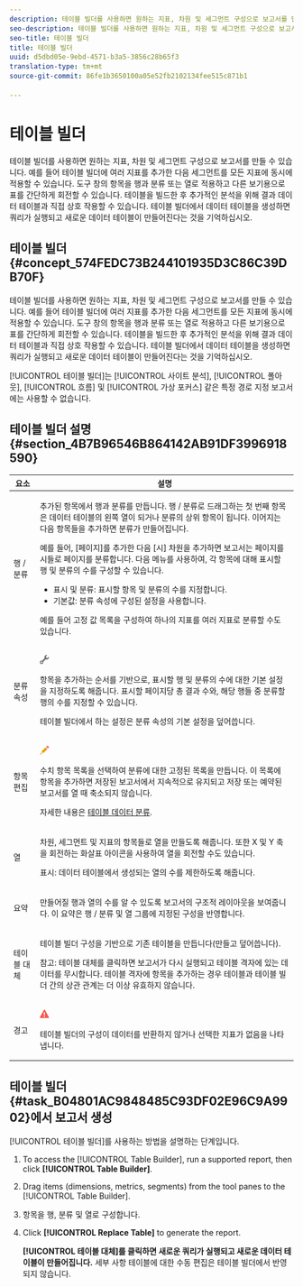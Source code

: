 ```yaml
---
description: 테이블 빌더를 사용하면 원하는 지표, 차원 및 세그먼트 구성으로 보고서를 만들 수 있습니다. 예를 들어 테이블 빌더에 여러 지표를 추가한 다음 세그먼트를 모든 지표에 동시에 적용할 수 있습니다. 도구 창의 항목을 행과 분류 또는 열로 적용하고 다른 보기용으로 표를 간단하게 회전할 수 있습니다. 테이블을 빌드한 후 추가적인 분석을 위해 결과 데이터 테이블과 직접 상호 작용할 수 있습니다. 테이블 빌더에서 데이터 테이블을 생성하면 쿼리가 실행되고 새로운 데이터 테이블이 만들어진다는 것을 기억하십시오.
seo-description: 테이블 빌더를 사용하면 원하는 지표, 차원 및 세그먼트 구성으로 보고서를 만들 수 있습니다. 예를 들어 테이블 빌더에 여러 지표를 추가한 다음 세그먼트를 모든 지표에 동시에 적용할 수 있습니다. 도구 창의 항목을 행과 분류 또는 열로 적용하고 다른 보기용으로 표를 간단하게 회전할 수 있습니다. 테이블을 빌드한 후 추가적인 분석을 위해 결과 데이터 테이블과 직접 상호 작용할 수 있습니다. 테이블 빌더에서 데이터 테이블을 생성하면 쿼리가 실행되고 새로운 데이터 테이블이 만들어진다는 것을 기억하십시오.
seo-title: 테이블 빌더
title: 테이블 빌더
uuid: d5dbd05e-9ebd-4571-b3a5-3856c28b65f3
translation-type: tm+mt
source-git-commit: 86fe1b3650100a05e52fb2102134fee515c871b1

---
```



# 테이블 빌더

테이블 빌더를 사용하면 원하는 지표, 차원 및 세그먼트 구성으로 보고서를 만들 수 있습니다. 예를 들어 테이블 빌더에 여러 지표를 추가한 다음 세그먼트를 모든 지표에 동시에 적용할 수 있습니다. 도구 창의 항목을 행과 분류 또는 열로 적용하고 다른 보기용으로 표를 간단하게 회전할 수 있습니다. 테이블을 빌드한 후 추가적인 분석을 위해 결과 데이터 테이블과 직접 상호 작용할 수 있습니다. 테이블 빌더에서 데이터 테이블을 생성하면 쿼리가 실행되고 새로운 데이터 테이블이 만들어진다는 것을 기억하십시오.

## 테이블 빌더 {#concept_574FEDC73B244101935D3C86C39DB70F}

테이블 빌더를 사용하면 원하는 지표, 차원 및 세그먼트 구성으로 보고서를 만들 수 있습니다. 예를 들어 테이블 빌더에 여러 지표를 추가한 다음 세그먼트를 모든 지표에 동시에 적용할 수 있습니다. 도구 창의 항목을 행과 분류 또는 열로 적용하고 다른 보기용으로 표를 간단하게 회전할 수 있습니다. 테이블을 빌드한 후 추가적인 분석을 위해 결과 데이터 테이블과 직접 상호 작용할 수 있습니다. 테이블 빌더에서 데이터 테이블을 생성하면 쿼리가 실행되고 새로운 데이터 테이블이 만들어진다는 것을 기억하십시오.

[!UICONTROL 테이블 빌더]는 [!UICONTROL 사이트 분석], [!UICONTROL 폴아웃], [!UICONTROL 흐름] 및 [!UICONTROL 가상 포커스] 같은 특정 경로 지정 보고서에는 사용할 수 없습니다.

## 테이블 빌더 설명 {#section_4B7B96546B864142AB91DF3996918590}

<table id="table_C11D78E62DEF48A78B50EFB8669817BC"> 
 <thead> 
  <tr> 
   <th colname="col1" class="entry"> 요소 </th> 
   <th colname="col2" class="entry"> 설명 </th> 
  </tr> 
 </thead>
 <tbody> 
  <tr> 
   <td colname="col1"> <span class="wintitle"> 행 / 분류</span> </td> 
   <td colname="col2"> <p>추가된 항목에서 행과 분류를 만듭니다. <span class="wintitle">행 / 분류</span>로 드래그하는 첫 번째 항목은 데이터 테이블의 왼쪽 열이 되거나 분류의 상위 항목이 됩니다. 이어지는 다음 항목들을 추가하면 분류가 만들어집니다. </p> <p>예를 들어, [페이지]를 추가한 다음 [시] 차원을 추가하면 보고서는 페이지를 시들로 페이지를 분류합니다. 다음 메뉴를 사용하여, 각 항목에 대해 표시할 행 및 분류의 수를 구성할 수 있습니다. </p> 
    <ul id="ul_702F215DFB814398B8F1879EDFEC103F"> 
     <li id="li_95C4DF2B33524C94BBD2E07397393300"> <span class="uicontrol"> 표시</span> 및 <span class="uicontrol">분류</span>: 표시할 항목 및 분류의 수를 지정합니다. </li> 
     <li id="li_D594C7F31A094D1EA1A070B80794E006"> <span class="uicontrol"> 기본값</span>: <span class="wintitle">분류 속성</span>에 구성된 설정을 사용합니다. </li> 
    </ul> <p>예를 들어 고정 값 목록을 구성하여 하나의 지표를 여러 지표로 분류할 수도 있습니다. </p> </td> 
  </tr> 
  <tr> 
   <td colname="col1"> <span class="wintitle"> 분류 속성</span> </td> 
   <td colname="col2"> <p><img placement="inline"  src="assets/Settings_Illustrative.png" id="image_C46860621CF94E88AF592B8660F28E57"> </img> </p> <p>항목을 추가하는 순서를 기반으로, 표시할 행 및 분류의 수에 대한 기본 설정을 지정하도록 해줍니다. 표시할 페이지당 총 결과 수와, 해당 행들 중 분류할 행의 수를 지정할 수 있습니다. </p> <p><span class="wintitle">테이블 빌더</span>에서 하는 설정은 <span class="wintitle">분류 속성</span>의 기본 설정을 덮어씁니다. </p> </td> 
  </tr> 
  <tr> 
   <td colname="col1"> <span class="wintitle"> 항목 편집</span> </td> 
   <td colname="col2"> <p><img  src="assets/Edit_Buttcon.png" id="image_E44BCC4B0BFF453D8564047E3DA2501A"> </img> </p> <p>수치 항목 목록을 선택하여 분류에 대한 고정된 목록을 만듭니다. 이 목록에 항목을 추가하면 저장된 보고서에서 지속적으로 유지되고 저장 또는 예약된 보고서를 열 때 축소되지 않습니다. </p> <p>자세한 내용은 <a href="../../analyze/ad-hoc-analysis/c-reports-configure.md#task_29BEE0AF09DA4625B9B44BAB77D7C841" format="dita" scope="local"> 테이블 데이터 분류</a>. </p> </td> 
  </tr> 
  <tr> 
   <td colname="col1"> <span class="wintitle"> 열</span> </td> 
   <td colname="col2"> <p>차원, 세그먼트 및 지표의 항목들로 열을 만들도록 해줍니다. 또한 X 및 Y 축을 회전하는 화살표 아이콘을 사용하여 열을 회전할 수도 있습니다. </p> <p> <span class="uicontrol"> 표시</span>: 데이터 테이블에서 생성되는 열의 수를 제한하도록 해줍니다. </p> </td> 
  </tr> 
  <tr> 
   <td colname="col1"> <span class="wintitle"> 요약</span> </td> 
   <td colname="col2"> <p>만들어질 행과 열의 수를 알 수 있도록 보고서의 구조적 레이아웃을 보여줍니다. 이 요약은 <span class="uicontrol">행 / 분류</span> 및 <span class="uicontrol">열</span> 그룹에 지정된 구성을 반영합니다. </p> </td> 
  </tr> 
  <tr> 
   <td colname="col1"> <span class="wintitle"> 테이블 대체</span> </td> 
   <td colname="col2"> <p><span class="wintitle">테이블 빌더</span> 구성을 기반으로 기존 테이블을 만듭니다(만들고 덮어씁니다). </p> <p>참고: <span class="uicontrol">테이블 대체</span>를 클릭하면 보고서가 다시 실행되고 테이블 격자에 있는 데이터를 무시합니다. 테이블 격자에 항목을 추가하는 경우 테이블과 <span class="wintitle">테이블 빌더</span> 간의 상관 관계는 더 이상 유효하지 않습니다. </p> </td> 
  </tr> 
  <tr> 
   <td colname="col1"> 경고 </td> 
   <td colname="col2"> <p><img id="image_619E1068C6084D41853DA3DD6B85DFC9"  src="assets/AlertRed_Illustrative.png" placement="inline" /> </p> <p><span class="wintitle">테이블 빌더</span>의 구성이 데이터를 반환하지 않거나 선택한 지표가 없음을 나타냅니다. </p> </td> 
  </tr> 
 </tbody> 
</table>

## 테이블 빌더{#task_B04801AC9848485C93DF02E96C9A9902}에서 보고서 생성 

[!UICONTROL 테이블 빌더]를 사용하는 방법을 설명하는 단계입니다.

<!-- 

t_table_builder.xml

 -->

1. To access the [!UICONTROL Table Builder], run a supported report, then click **[!UICONTROL Table Builder]**.
1. Drag items (dimensions, metrics, segments) from the tool panes to the [!UICONTROL Table Builder].
1.  항목을 행, 분류 및 열로 구성합니다.
1. Click **[!UICONTROL Replace Table]** to generate the report.

   **[!UICONTROL 테이블 대체]를 클릭하면 새로운 쿼리가 실행되고 새로운 데이터 테이블이 만들어집니다.** 세부 사항 테이블에 대한 수동 편집은 테이블 빌더에서 반영되지 않습니다.

